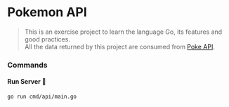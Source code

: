 # Pokemon API
> This is an exercise project to learn the language Go, its features and good practices. \
> All the data returned by this project are consumed from [Poke API](https://pokeapi.co).

### Commands

#### Run Server 🚀
```bash
go run cmd/api/main.go
```